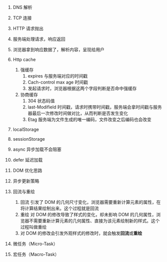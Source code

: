 1. DNS 解析
2. TCP 连接
3. HTTP 请求抛出
4. 服务端处理请求，响应返回
5. 浏览器拿到响应数据了，解析内容，呈现给用户

6. Http cache

   1. 强缓存
      1. expires 与服务端对应的时间戳
      2. Cach-control max age 时间戳
      3. 发起请求时，浏览器根据这两个字段判断是否命中强缓存
   2. 协商缓存
      1. 304 状态码值
      2. last-Modifield 时间戳，请求时携带时间戳，服务端会拿时间戳与服务器最后一次修改时间做对比，从而判断是否发生变化
      3. Etag 服务端为文件生成的唯一编码，文件改变之后编码也会改变

7. localStorage
8. sessionStorage

9. async 异步加载不会阻塞
10. defer 延迟加载

11. DOM 优化思路
12. 异步更新策略
13. 回流与重绘

    1. 回流 引发了 DOM 的几何尺寸变化，浏览器需要重新计算元素的属性，在将计算结果绘制出来。这个过程就是回流
    2. 重绘 对 DOM 的修改导致了样式的变化，却未影响 DOM 的几何属性，浏览器不需要重新计算元素的几何属性、直接为该元素绘制新的样式。这个过程叫做重绘
    3. 对 DOM 的修改会引发外观样式的修改时，就会触发**回流**或**重绘**

14. 微任务（Micro-Task）
15. 宏任务（Macro-Task）
